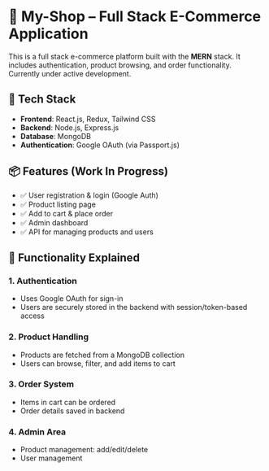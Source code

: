 # 🛒 My-Shop – Full Stack E-Commerce Application 

This is a full stack e-commerce platform built with the **MERN** stack. It includes authentication, product browsing, and order functionality. Currently under active development.

## 🚀 Tech Stack
- **Frontend**: React.js, Redux, Tailwind CSS
- **Backend**: Node.js, Express.js
- **Database**: MongoDB
- **Authentication**: Google OAuth (via Passport.js)

## 📦 Features (Work In Progress)
- ✅ User registration & login (Google Auth)
- ✅ Product listing page
- ✅ Add to cart & place order
- ✅ Admin dashboard 
- ✅ API for managing products and users

## 🧠 Functionality Explained

### 1. Authentication
- Uses Google OAuth for sign-in
- Users are securely stored in the backend with session/token-based access

### 2. Product Handling
- Products are fetched from a MongoDB collection
- Users can browse, filter, and add items to cart

### 3. Order System
- Items in cart can be ordered
- Order details saved in backend 

### 4. Admin Area 
- Product management: add/edit/delete
- User management

